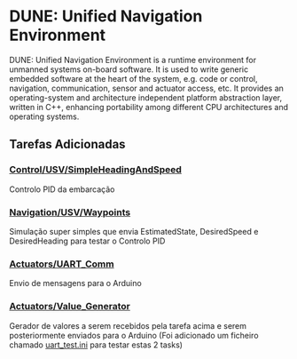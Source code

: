 DUNE: Unified Navigation Environment
======================================

DUNE: Unified Navigation Environment is a runtime environment for unmanned systems on-board software. It is used to write generic embedded software at the heart of the system, e.g. code or control, navigation, communication, sensor and actuator access, etc. It provides an operating-system and architecture independent platform abstraction layer, written in C++, enhancing portability among different CPU architectures and operating systems.


## Tarefas Adicionadas

### [Control/USV/SimpleHeadingAndSpeed](src/Control/USV/SimpleHeadingAndSpeed)
Controlo PID da embarcação

### [Navigation/USV/Waypoints](src/Navigation/USV/Waypoints)
Simulação super simples que envia EstimatedState, DesiredSpeed e DesiredHeading para testar o Controlo PID


### [Actuators/UART_Comm](src/Actuators/UART_Comm)
Envio de mensagens para o Arduino

### [Actuators/Value_Generator](src/Actuators/Value_Generator)
Gerador de valores a serem recebidos pela tarefa acima e serem posteriormente enviados para o Arduino
(Foi adicionado um ficheiro chamado [uart_test.ini](etc/development/uart_test.ini) para testar estas 2 tasks)

